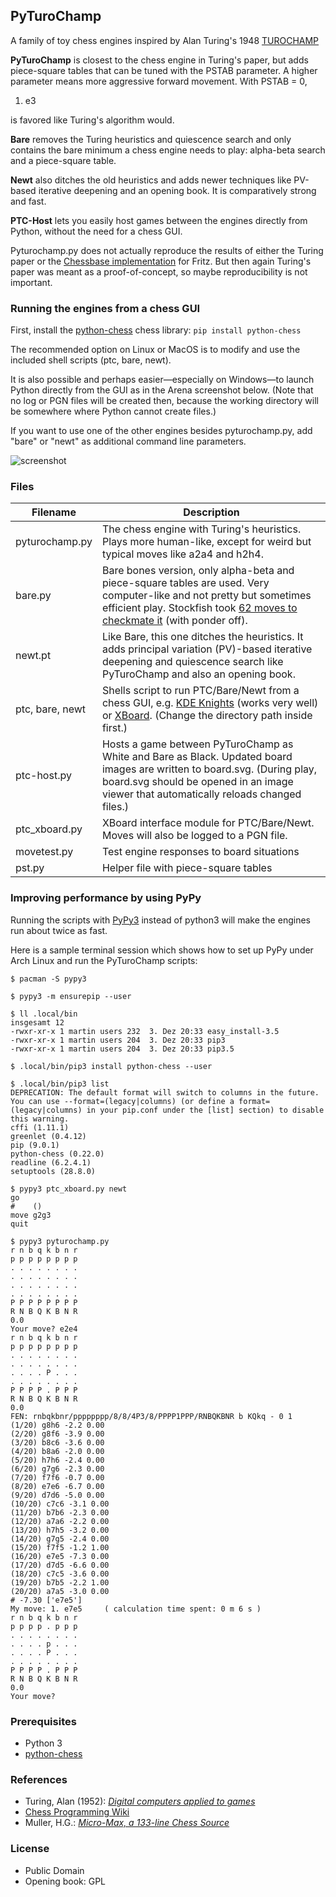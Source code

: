 ## PyTuroChamp

A family of toy chess engines inspired by Alan Turing's 1948 [TUROCHAMP](https://chessprogramming.wikispaces.com/Turochamp)

**PyTuroChamp** is closest to the chess engine in Turing's paper, but adds piece-square tables that can be tuned with the PSTAB parameter. A higher parameter means more aggressive forward movement. With PSTAB = 0,

 1. e3

is favored like Turing's algorithm would.

**Bare** removes the Turing heuristics and quiescence search and only contains the bare minimum a chess engine needs to play: alpha-beta search and a piece-square table.

**Newt** also ditches the old heuristics and adds newer techniques like PV-based iterative deepening and an opening book. It is comparatively strong and fast.

**PTC-Host** lets you easily host games between the engines directly from Python, without the need for a chess GUI.

Pyturochamp.py does not actually reproduce the results of either the Turing paper or the [Chessbase implementation](http://en.chessbase.com/post/reconstructing-turing-s-paper-machine) for Fritz. But then again Turing's paper was meant as a proof-of-concept, so maybe reproducibility is not important.

### Running the engines from a chess GUI

First, install the [python-chess](https://github.com/niklasf/python-chess) chess library: `pip install python-chess`

The recommended option on Linux or MacOS is to modify and use the included shell scripts (ptc, bare, newt).

It is also possible and perhaps easier—especially on Windows—to launch Python directly from the GUI as in the Arena screenshot below. (Note that no log or PGN files will be created then, because the working directory will be somewhere where Python cannot create files.)

If you want to use one of the other engines besides pyturochamp.py, add "bare" or "newt" as additional command line parameters.

![screenshot](https://github.com/mdoege/PyTuroChamp/raw/master/Screenshot_20171123_102423.png "Arena screenshot")

### Files

|Filename | Description |
|---|---|
| pyturochamp.py | The chess engine with Turing's heuristics. Plays more human-like, except for weird but typical moves like a2a4 and h2h4. |
| bare.py | Bare bones version, only alpha-beta and piece-square tables are used. Very computer-like and not pretty but sometimes efficient play. Stockfish took [62 moves to checkmate it](https://github.com/mdoege/PyTuroChamp/blob/master/ptc-bare-stockfish.pgn) (with ponder off). |
| newt.pt | Like Bare, this one ditches the heuristics. It adds principal variation (PV)-based iterative deepening and quiescence search like PyTuroChamp and also an opening book. |
| ptc, bare, newt | Shells script to run PTC/Bare/Newt from a chess GUI, e.g. [KDE Knights](https://www.kde.org/applications/games/knights/) (works very well) or [XBoard](https://www.gnu.org/software/xboard/). (Change the directory path inside first.)
| ptc-host.py | Hosts a game between PyTuroChamp as White and Bare as Black. Updated board images are written to board.svg. (During play, board.svg should be opened in an image viewer that automatically reloads changed files.)
| ptc_xboard.py | XBoard interface module for PTC/Bare/Newt. Moves will also be logged to a PGN file. |
| movetest.py | Test engine responses to board situations |
| pst.py | Helper file with piece-square tables |

### Improving performance by using PyPy

Running the scripts with [PyPy3](http://pypy.org/) instead of python3 will make the engines run about twice as fast.

Here is a sample terminal session which shows how to set up PyPy under Arch Linux and run the PyTuroChamp scripts:

```
$ pacman -S pypy3

$ pypy3 -m ensurepip --user

$ ll .local/bin
insgesamt 12
-rwxr-xr-x 1 martin users 232  3. Dez 20:33 easy_install-3.5
-rwxr-xr-x 1 martin users 204  3. Dez 20:33 pip3
-rwxr-xr-x 1 martin users 204  3. Dez 20:33 pip3.5

$ .local/bin/pip3 install python-chess --user

$ .local/bin/pip3 list
DEPRECATION: The default format will switch to columns in the future. You can use --format=(legacy|columns) (or define a format=(legacy|columns) in your pip.conf under the [list] section) to disable this warning.
cffi (1.11.1)
greenlet (0.4.12)
pip (9.0.1)
python-chess (0.22.0)
readline (6.2.4.1)
setuptools (28.8.0)

$ pypy3 ptc_xboard.py newt
go
#    ()
move g2g3
quit

$ pypy3 pyturochamp.py
r n b q k b n r
p p p p p p p p
. . . . . . . .
. . . . . . . .
. . . . . . . .
. . . . . . . .
P P P P P P P P
R N B Q K B N R
0.0
Your move? e2e4
r n b q k b n r
p p p p p p p p
. . . . . . . .
. . . . . . . .
. . . . P . . .
. . . . . . . .
P P P P . P P P
R N B Q K B N R
0.0
FEN: rnbqkbnr/pppppppp/8/8/4P3/8/PPPP1PPP/RNBQKBNR b KQkq - 0 1
(1/20) g8h6 -2.2 0.00
(2/20) g8f6 -3.9 0.00
(3/20) b8c6 -3.6 0.00
(4/20) b8a6 -2.0 0.00
(5/20) h7h6 -2.4 0.00
(6/20) g7g6 -2.3 0.00
(7/20) f7f6 -0.7 0.00
(8/20) e7e6 -6.7 0.00
(9/20) d7d6 -5.0 0.00
(10/20) c7c6 -3.1 0.00
(11/20) b7b6 -2.3 0.00
(12/20) a7a6 -2.2 0.00
(13/20) h7h5 -3.2 0.00
(14/20) g7g5 -2.4 0.00
(15/20) f7f5 -1.2 1.00
(16/20) e7e5 -7.3 0.00
(17/20) d7d5 -6.6 0.00
(18/20) c7c5 -3.6 0.00
(19/20) b7b5 -2.2 1.00
(20/20) a7a5 -3.0 0.00
# -7.30 ['e7e5']
My move: 1. e7e5     ( calculation time spent: 0 m 6 s )
r n b q k b n r
p p p p . p p p
. . . . . . . .
. . . . p . . .
. . . . P . . .
. . . . . . . .
P P P P . P P P
R N B Q K B N R
0.0
Your move?
```
### Prerequisites

* Python 3
* [python-chess](https://github.com/niklasf/python-chess)

### References

* Turing, Alan (1952): [*Digital computers applied to games*](https://docs.google.com/file/d/0B0xb4crOvCgTNmEtRXFBQUIxQWs/edit)
* [Chess Programming Wiki](https://chessprogramming.wikispaces.com/)
* Muller, H.G.: [*Micro-Max, a 133-line Chess Source*](http://home.hccnet.nl/h.g.muller/max-src2.html)

### License

* Public Domain
* Opening book: GPL
